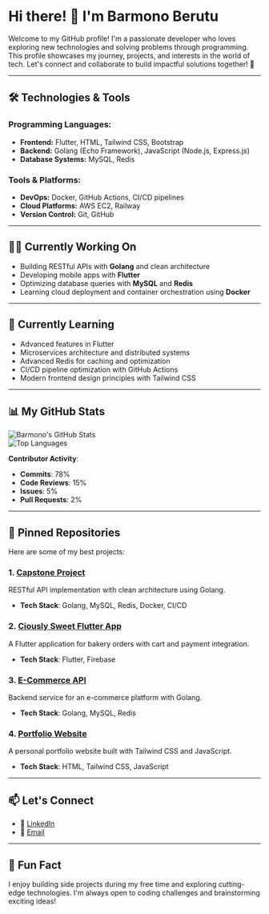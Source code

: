 # Hi there! 👋 I'm **Barmono Berutu**

Welcome to my GitHub profile! I'm a passionate developer who loves exploring new technologies and solving problems through programming. This profile showcases my journey, projects, and interests in the world of tech. Let's connect and collaborate to build impactful solutions together! 🚀

---

## 🛠️ **Technologies & Tools**
### Programming Languages:
- **Frontend:** Flutter, HTML, Tailwind CSS, Bootstrap  
- **Backend:** Golang (Echo Framework), JavaScript (Node.js, Express.js)  
- **Database Systems:** MySQL, Redis  

### Tools & Platforms:
- **DevOps:** Docker, GitHub Actions, CI/CD pipelines  
- **Cloud Platforms:** AWS EC2, Railway  
- **Version Control:** Git, GitHub  

---

## 👨‍💻 **Currently Working On**
- Building RESTful APIs with **Golang** and clean architecture  
- Developing mobile apps with **Flutter**  
- Optimizing database queries with **MySQL** and **Redis**  
- Learning cloud deployment and container orchestration using **Docker**  

---

## 🌱 **Currently Learning**
- Advanced features in Flutter  
- Microservices architecture and distributed systems  
- Advanced Redis for caching and optimization  
- CI/CD pipeline optimization with GitHub Actions  
- Modern frontend design principles with Tailwind CSS  

---

## 📊 **My GitHub Stats**
![Barmono's GitHub Stats](https://github-readme-stats.vercel.app/api?username=Barmono-Berutu&show_icons=true&theme=radical&count_private=true)  
![Top Languages](https://github-readme-stats.vercel.app/api/top-langs/?username=Barmono-Berutu&layout=compact&theme=radical)  

**Contributor Activity**:  
- **Commits**: 78%  
- **Code Reviews**: 15%  
- **Issues**: 5%  
- **Pull Requests**: 2%  

---

## 📌 **Pinned Repositories**
Here are some of my best projects:

### 1. **[Capstone Project](https://github.com/Barmono-Berutu/sharing_capstone_project)**  
   RESTful API implementation with clean architecture using Golang.  
   - **Tech Stack**: Golang, MySQL, Redis, Docker, CI/CD  

### 2. **[Ciously Sweet Flutter App](https://github.com/Barmono-Berutu/Ciously_Sweet)**  
   A Flutter application for bakery orders with cart and payment integration.  
   - **Tech Stack**: Flutter, Firebase  

### 3. **[E-Commerce API](https://github.com/Barmono-Berutu/ecommerce-api)**  
   Backend service for an e-commerce platform with Golang.  
   - **Tech Stack**: Golang, MySQL, Redis  

### 4. **[Portfolio Website](https://github.com/Barmono-Berutu/portfolio)**  
   A personal portfolio website built with Tailwind CSS and JavaScript.  
   - **Tech Stack**: HTML, Tailwind CSS, JavaScript  

---

## 📫 **Let's Connect**
- 💼 [LinkedIn](https://www.linkedin.com/in/barmono-berutu/)  
- 📧 [Email](mailto:barmono.berutu@example.com)  

---

## 📝 **Fun Fact**
I enjoy building side projects during my free time and exploring cutting-edge technologies. I'm always open to coding challenges and brainstorming exciting ideas!
